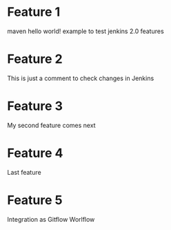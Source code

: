 # Feature 1
maven hello world! example to test jenkins 2.0 features

# Feature 2
This is just a comment to check changes in Jenkins

# Feature 3
My second feature comes next

# Feature 4
Last feature

# Feature 5
Integration as Gitflow Worlflow

